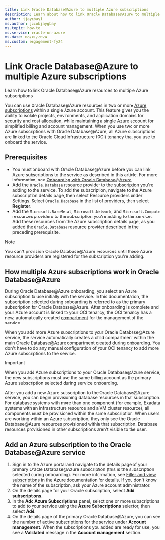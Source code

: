 ```yaml
---
title: Link Oracle Database@Azure to multiple Azure subscriptions
description: Learn about how to link Oracle Database@Azure to multiple Azure subscriptions.
author: jjaygbay1
ms.author: jacobjaygbay
ms.topic: how-to
ms.service: oracle-on-azure
ms.date: 08/01/2024
ms.custom: engagement-fy24
---
```


# Link Oracle Database@Azure to multiple Azure subscriptions

Learn how to link Oracle Database@Azure resources to multiple Azure subscriptions.

You can use Oracle Database@Azure resources in two or more [Azure subscriptions](/azure/cloud-adoption-framework/ready/azure-setup-guide/organize-resources) within a single Azure account. This feature gives you the ability to isolate projects, environments, and application domains for security and cost allocation, while maintaining a single Azure account for simplified billing and account management. When you use two or more Azure subscriptions with Oracle Database@Azure, all Azure subscriptions are linked to the Oracle Cloud Infrastructure (OCI) tenancy that you use to onboard the service.

## Prerequisites

- You must onboard with Oracle Database@Azure before you can link Azure subscriptions to the service as described in this article. For more information, see [Onboarding with Oracle Database@Azure](onboard-oracle-database.md).
- Add the `Oracle.Database` resource provider to the subscription you're adding to the service. To add the subscription, navigate to the Azure subscription details page, then select Resource providers under Settings. Select `Oracle.Database` in the list of providers, then select **Register**.
- Add the `Microsoft.BareMetal`, `Microsoft.Network`, and `Microsoft.Compute` resources providers to the subscription you're adding to the service. Add these resources from the Azure subscription details page, as you added the `Oracle.Database` resource provider described in the preceding prerequisite.

> [!NOTE]
> You can't provision Oracle Database@Azure resources until these Azure resource providers are registered for the subscription you're adding.

## How multiple Azure subscriptions work in Oracle Database@Azure

During Oracle Database@Azure onboarding, you select an Azure subscription to use initially with the service. In this documentation, the subscription selected during onboarding is referred to as the primary subscription for Oracle Database@Azure. After onboarding is complete and your Azure account is linked to your OCI tenancy, the OCI tenancy has a new, automatically created [compartment](https://docs.oracle.com/iaas/Content/Identity/compartments/managingcompartments.htm) for the management of the service.

When you add more Azure subscriptions to your Oracle Database@Azure service, the service automatically creates a child compartment within the main Oracle Database@Azure compartment created during onboarding. You don't have to do any manual configuration of your OCI tenancy to add more Azure subscriptions to the service.

> [!IMPORTANT]
> When you add Azure subscriptions to your Oracle Database@Azure service, the new subscriptions must use the same billing account as the primary Azure subscription selected during service onboarding.

After you add a new Azure subscription to the Oracle Database@Azure service, you can begin provisioning database resources in that subscription. For database systems with more than one component (for example, Exadata systems with an infrastructure resource and a VM cluster resource), all components must be provisioned within the same subscription. When users are working within an Azure subscription, they only see the Oracle Database@Azure resources provisioned within that subscription. Database resources provisioned in other subscriptions aren't visible to the user.

## Add an Azure subscription to the Oracle Database@Azure service

1. Sign in to the Azure portal and navigate to the details page of your primary Oracle Database@Azure subscription (this is the subscription selected during onboarding). For more information, see [Filter and view subscriptions](/azure/cost-management-billing/manage/filter-view-subscriptions) in the Azure documentation for details. If you don't know the name of the subscription, ask your Azure account administrator.
1. On the details page for your Oracle subscription, select **Add subscriptions**.
1. In the **Add Azure Subscriptions** panel, select one or more subscriptions to add to your service using the **Azure Subscriptions** selector, then select **Add**.
1. On the details page of the primary Oracle Database@Azure, you can see the number of active subscriptions for the service under **Account management**. When the subscriptions you added are ready for use, you see a **Validated** message in the **Account management** section.
